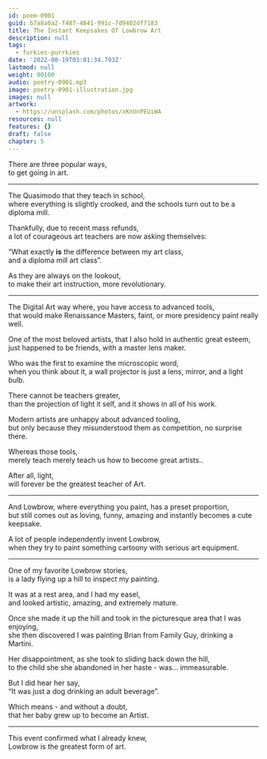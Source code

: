 ```yaml
---
id: poem-0901
guid: b7a8a0a2-f487-4841-991c-7d9402df7183
title: The Instant Keepsakes Of Lowbrow Art
description: null
tags:
  - furkies-purrkies
date: '2022-08-19T03:01:34.793Z'
lastmod: null
weight: 90100
audio: poetry-0901.mp3
image: poetry-0901-illustration.jpg
images: null
artwork:
  - https://unsplash.com/photos/xKnUnPEUiWA
resources: null
features: {}
draft: false
chapter: 5
---
```


There are three popular ways,\
to get going in art.

---

The Quasimodo that they teach in school,\
where everything is slightly crooked, and the schools turn out to be a diploma mill.

Thankfully, due to recent mass refunds,\
a lot of courageous art teachers are now asking themselves:

“What exactly **is** the difference between my art class,\
and a diploma mill art class”.

As they are always on the lookout,\
to make their art instruction, more revolutionary.

---

The Digital Art way where, you have access to advanced tools,\
that would make Renaissance Masters, faint, or more presidency paint really well.

One of the most beloved artists, that I also hold in authentic great esteem,\
just happened to be friends, with a master lens maker.

Who was the first to examine the microscopic word,\
when you think about it, a wall projector is just a lens, mirror, and a light bulb.

There cannot be teachers greater,\
than the projection of light it self, and it shows in all of his work.

Modern artists are unhappy about advanced tooling,\
but only because they misunderstood them as competition, no surprise there.

Whereas those tools,\
merely teach merely teach us how to become great artists..

After all, light,\
will forever be the greatest teacher of Art.

---

And Lowbrow, where everything you paint, has a preset proportion,\
but still comes out as loving, funny, amazing and instantly becomes a cute keepsake.

A lot of people independently invent Lowbrow,\
when they try to paint something cartoony with serious art equipment.

---

One of my favorite Lowbrow stories,\
is a lady flying up a hill to inspect my painting.

It was at a rest area, and I had my easel,\
and looked artistic, amazing, and extremely mature.

Once she made it up the hill and took in the picturesque area that I was enjoying,\
she then discovered I was painting Brian from Family Guy, drinking a Martini.

Her disappointment, as she took to sliding back down the hill,\
to the child she she abandoned in her haste - was... immeasurable.

But I did hear her say,\
“It was just a dog drinking an adult beverage”.

Which means - and without a doubt,\
that her baby grew up to become an Artist.

---

This event confirmed what I already knew,\
Lowbrow is the greatest form of art.
